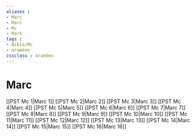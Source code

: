 ```yaml
---
aliases : 
- Marc
- Marc
- Mc
- Mark
tags : 
- Bible/Mc
- araméen
cssclass : araméen
---
```


# Marc

[[PST Mc 1|Marc 1]]
[[PST Mc 2|Marc 2]]
[[PST Mc 3|Marc 3]]
[[PST Mc 4|Marc 4]]
[[PST Mc 5|Marc 5]]
[[PST Mc 6|Marc 6]]
[[PST Mc 7|Marc 7]]
[[PST Mc 8|Marc 8]]
[[PST Mc 9|Marc 9]]
[[PST Mc 10|Marc 10]]
[[PST Mc 11|Marc 11]]
[[PST Mc 12|Marc 12]]
[[PST Mc 13|Marc 13]]
[[PST Mc 14|Marc 14]]
[[PST Mc 15|Marc 15]]
[[PST Mc 16|Marc 16]]
